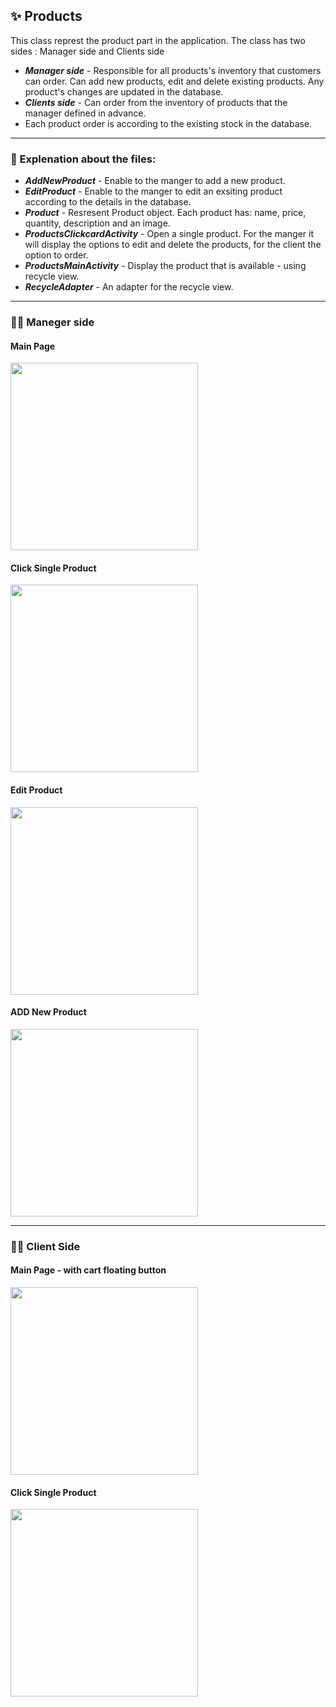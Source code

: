 

## :sparkles: Products

This class represt the product part in the application.
The class has two sides : Manager side and Clients side
- ***Manager side*** - Responsible for all products's inventory that customers can order. 
Can add new products, edit and delete existing products. Any product's changes are updated in the database.
- ***Clients side*** - Can order from the inventory of products that the manager defined in advance. 
- Each product order is according to the existing stock in the database.
---
### :bookmark_tabs: Explenation about the files:  

- ***AddNewProduct*** - Enable to the manger to add a new product.
- ***EditProduct*** - Enable to the manger to edit an exsiting product according to the details in the database.
- ***Product*** - Resresent Product object. Each product has: name, price, quantity, description and an image.
- ***ProductsClickcardActivity*** - Open a single product. For the manger it will display the options to edit and delete the products, for the client the option to order. 
- ***ProductsMainActivity*** - Display the product that is available - using recycle view.
- ***RecycleAdapter*** - An adapter for the recycle view. 
---
### :man_office_worker: Maneger side 

#### Main Page 
<img width="300" src="https://user-images.githubusercontent.com/93086649/206425464-0493f992-50bc-4cb2-ad97-eed871ed7709.jpg">


#### Click Single Product 
<img width="300" src="https://user-images.githubusercontent.com/93086649/206425450-24dcf8cb-ce3c-46aa-8f18-5add8f46b8b9.jpg">

#### Edit Product
<img width="300" src="https://user-images.githubusercontent.com/93086649/206425492-80078c6d-0af5-4bba-a76e-9536b3f786c9.jpg">

#### ADD New Product

<img width="300" src="https://user-images.githubusercontent.com/93086649/206427746-11d58584-0e0b-45be-903a-73a956931b92.jpg">

  ---

### :sassy_man: Client Side 

#### Main Page - with cart floating button 

<img width="300" src="https://user-images.githubusercontent.com/93086649/206427907-3a9b9e11-0cb2-4e95-99b1-3a050bc871e5.jpg">

#### Click Single Product 

<img width="300" src="https://user-images.githubusercontent.com/93086649/206427966-14a232cf-7e40-4cc8-b7e4-c1576470034f.jpg">


